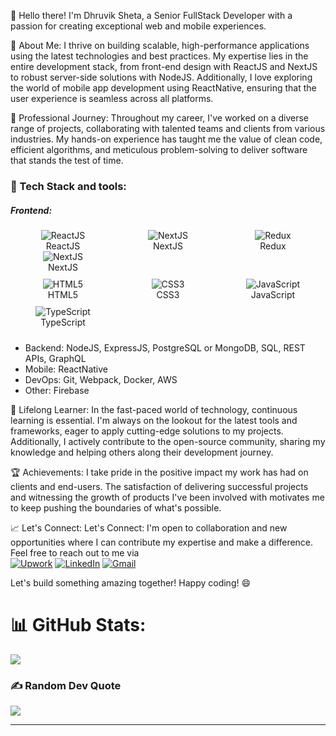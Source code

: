 👋 Hello there! I'm Dhruvik Sheta, a Senior FullStack Developer with a passion for creating exceptional web and mobile experiences. 

🚀 About Me:
I thrive on building scalable, high-performance applications using the latest technologies and best practices. My expertise lies in the entire development stack, from front-end design with ReactJS and NextJS to robust server-side solutions with NodeJS. Additionally, I love exploring the world of mobile app development using ReactNative, ensuring that the user experience is seamless across all platforms.

💼 Professional Journey:
Throughout my career, I've worked on a diverse range of projects, collaborating with talented teams and clients from various industries. My hands-on experience has taught me the value of clean code, efficient algorithms, and meticulous problem-solving to deliver software that stands the test of time.

<h3 align="left">🔧 Tech Stack and tools:</h3>
<h5 align="left">Frontend:</h5>
<div style="display: flex; flex-wrap: wrap;">
  <div style="flex-basis: 33.33%; text-align: center; margin-bottom: 10px;">
    <img src="https://skillicons.dev/icons?i=react" alt="ReactJS" />
    <div>ReactJS</div>
    <img src="https://skillicons.dev/icons?i=nextjs" alt="NextJS" />
    <div>NextJS</div>
  </div>
  <div style="flex-basis: 33.33%; text-align: center; margin-bottom: 10px;">
    <img src="https://skillicons.dev/icons?i=nextjs" alt="NextJS" />
    <div>NextJS</div>
  </div>
  <div style="flex-basis: 33.33%; text-align: center; margin-bottom: 10px;">
    <img src="https://skillicons.dev/icons?i=redux" alt="Redux" />
    <div>Redux</div>
  </div>
  <div style="flex-basis: 33.33%; text-align: center; margin-bottom: 10px;">
    <img src="https://skillicons.dev/icons?i=html" alt="HTML5" />
    <div>HTML5</div>
  </div>
  <div style="flex-basis: 33.33%; text-align: center; margin-bottom: 10px;">
    <img src="https://skillicons.dev/icons?i=css" alt="CSS3" />
    <div>CSS3</div>
  </div>
  <div style="flex-basis: 33.33%; text-align: center; margin-bottom: 10px;">
    <img src="https://skillicons.dev/icons?i=js" alt="JavaScript" />
    <div>JavaScript</div>
  </div>
  <div style="flex-basis: 33.33%; text-align: center; margin-bottom: 10px;">
    <img src="https://skillicons.dev/icons?i=ts" alt="TypeScript" />
    <div>TypeScript</div>
  </div>
</div>

- Backend: NodeJS, ExpressJS, PostgreSQL or MongoDB, SQL, REST APIs, GraphQL
- Mobile: ReactNative
- DevOps: Git, Webpack, Docker, AWS
- Other: Firebase


🌱 Lifelong Learner:
In the fast-paced world of technology, continuous learning is essential. I'm always on the lookout for the latest tools and frameworks, eager to apply cutting-edge solutions to my projects. Additionally, I actively contribute to the open-source community, sharing my knowledge and helping others along their development journey.

🏆 Achievements:
I take pride in the positive impact my work has had on clients and end-users. The satisfaction of delivering successful projects and witnessing the growth of products I've been involved with motivates me to keep pushing the boundaries of what's possible.

📈 Let's Connect:
Let's Connect: I'm open to collaboration and new opportunities where I can contribute my expertise and make a difference. Feel free to reach out to me via <br/>
[![Upwork](https://img.shields.io/badge/Upwork-%234ea94b.svg?style=flat&logo=Upwork&logoColor=white)](https://www.upwork.com/freelancers/~0128bae70e2c5feebd)
[![LinkedIn](https://img.shields.io/badge/LinkedIn-%230077B5.svg?logo=linkedin&logoColor=white)](https://www.linkedin.com/in/sheta-dhruvik-320a741b8/)
[![Gmail](https://img.shields.io/badge/Gmail-%23B92B27.svg?logo=Gmail&logoColor=white)](href="mailto:shetadhruvik13@gmail.com")

Let's build something amazing together! Happy coding! 😄

# 📊 GitHub Stats:
![](https://github-readme-streak-stats.herokuapp.com/?user=shetadhruvik&theme=dark&hide_border=true)<br/>

### ✍️ Random Dev Quote
![](https://quotes-github-readme.vercel.app/api?type=horizontal&theme=radical)

---

